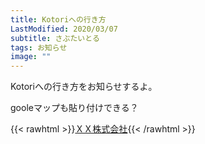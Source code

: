 ```yaml
---
title: Kotoriへの行き方
LastModified: 2020/03/07
subtitle: さぶたいとる
tags: お知らせ
image: ""
---
```

Kotoriへの行き方をお知らせするよ。

gooleマップも貼り付けできる？

{{< rawhtml >}}<a href="/">ＸＸ株式会社</a>{{< /rawhtml >}}